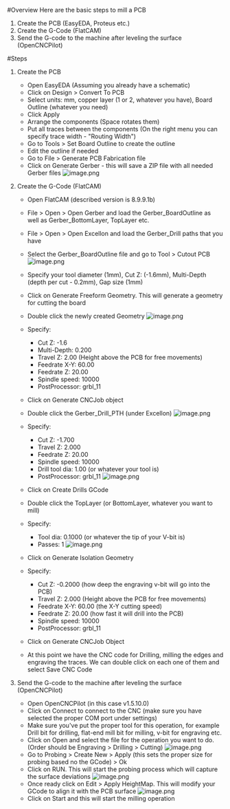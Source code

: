 #Overview
Here are the basic steps to mill a PCB
1. Create the PCB (EasyEDA, Proteus etc.)
2. Create the G-Code (FlatCAM)
3. Send the G-code to the machine after leveling the surface (OpenCNCPilot)

#Steps
1. Create the PCB
    - Open EasyEDA (Assuming you already have a schematic)
    - Click on Design > Convert To PCB
    - Select units: mm, copper layer (1 or 2, whatever you have), Board Outline (whatever you need)
    - Click Apply
    - Arrange the components (Space rotates them)
    - Put all traces between the components (On the right menu you can specify trace width - "Routing Width")
    - Go to Tools > Set Board Outline to  create the outline
    - Edit the outline if needed
    - Go to File > Generate PCB Fabrication file
    - Click on Generate Gerber - this will save a ZIP file with all needed Gerber files
![image.png](/.attachments/1.png)

1. Create the G-Code (FlatCAM)
    - Open FlatCAM (described version is 8.9.9.1b)
    - File > Open > Open Gerber and load the Gerber_BoardOutline as well as Gerber_BottomLayer, TopLayer etc. 
    - File > Open > Open Excellon and load the Gerber_Drill paths that you have 
    - Select the Gerber_BoardOutline file and go to Tool > Cutout PCB
![image.png](/.attachments/2.png)

    - Specify your tool diameter (1mm), Cut Z: (-1.6mm), Multi-Depth (depth per cut - 0.2mm), Gap size (1mm)
    - Click on Generate Freeform Geometry. This will generate a geometry for cutting the board
    - Double click the newly created Geometry
![image.png](/.attachments/3.png)
    - Specify: 
      - Cut Z: -1.6
      - Multi-Depth: 0.200
      - Travel Z: 2.00 (Height above the PCB for free movements)
      - Feedrate X-Y: 60.00
      - Feedrate Z: 20.00
      - Spindle speed: 10000
      - PostProcessor: grbl_11
    - Click on Generate CNCJob object
    - Double click the Gerber_Drill_PTH (under Excellon)
![image.png](/.attachments/4.png)
    - Specify: 
      - Cut Z: -1.700
      - Travel Z: 2.000
      - Feedrate Z: 20.00
      - Spindle speed: 10000
      - Drill tool dia: 1.00 (or whatever your tool is)
      - PostProcessor: grbl_11
![image.png](/.attachments/5.png)
    - Click on Create Drills GCode
    - Double click the TopLayer (or BottomLayer, whatever you want to mill)
    - Specify:
      - Tool dia: 0.1000 (or whatever the tip of your V-bit is)
      - Passes: 1
![image.png](/.attachments/6.png)
    - Click on Generate Isolation Geometry
    - Specify:
      - Cut Z: -0.2000 (how deep the engraving v-bit will go into the PCB)
      - Travel Z: 2.000 (Height above the PCB for free movements)
      - Feedrate X-Y: 60.00 (the X-Y cutting speed)
      - Feedrate Z: 20.00 (how fast it will drill into the PCB)
      - Spindle speed: 10000
      - PostProcessor: grbl_11
    - Click on Generate CNCJob Object
    - At this point we have the CNC code for Drilling, milling the edges and engraving the traces. We can double click on each one of them and select Save CNC Code
1. Send the G-code to the machine after leveling the surface (OpenCNCPilot)
    - Open OpenCNCPilot (in this case v1.5.10.0)
    - Click on Connect to connect to the CNC (make sure you have selected the proper COM port under settings)
    - Make sure you've put the proper tool for this operation, for example Drill bit for drilling, flat-end mill bit for milling, v-bit for engraving etc.
    - Click on Open and select the file for the operation you want to do. (Order should be Engraving > Drilling > Cutting)
![image.png](/.attachments/7.png)
    - Go to Probing > Create New > Apply (this sets the proper size for probing based no the GCode) > Ok
    - Click on RUN. This will start the probing process which will capture the surface deviations
![image.png](/.attachments/8.png)
    - Once ready click on Edit > Apply HeightMap. This will modify your GCode to align it with the PCB surface
![image.png](/.attachments/9.png)
    - Click on Start and this will start the milling operation